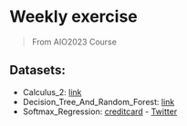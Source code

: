 # Weekly exercise
> From AIO2023 Course
## Datasets:
- Calculus_2: [link](https://drive.google.com/file/d/1Ndh7UttRyCJyZQFXejy3w_wMVuQVIYJb/view?usp=sharing)
- Decision_Tree_And_Random_Forest: [link](https://drive.google.com/file/d/1qeJqFtRdjjHqExbWJcgKy0yJbczTTAE3/view)
- Softmax_Regression: [creditcard](https://drive.google.com/file/d/1QGxSA98yeG_-Qzndqeg-3gF4elkiTtwo/view?usp=drive_link) - [Twitter](https://drive.google.com/file/d/1rR_19su4HNE9WNhZF1lNoNCnozHsbHL2/view?usp=drive_link)

